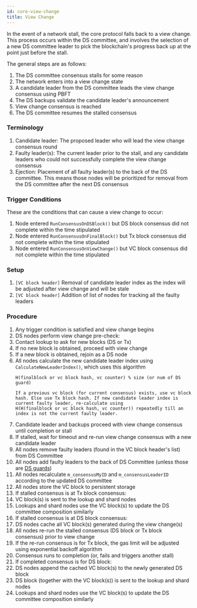 ```yaml
---
id: core-view-change
title: View Change
---
```

In the event of a network stall, the core protocol falls back to a view change. This process occurs within the DS committee, and involves the selection of a new DS committee leader to pick the blockchain's progress back up at the point just before the stall.

The general steps are as follows:

1. The DS committee consensus stalls for some reason
1. The network enters into a view change state
1. A candidate leader from the DS committee leads the view change consensus using PBFT
1. The DS backups validate the candidate leader's announcement
1. View change consensus is reached
1. The DS committee resumes the stalled consensus

### Terminology

1. Candidate leader: The proposed leader who will lead the view change consensus round
1. Faulty leader(s): The current leader prior to the stall, and any candidate leaders who could not successfully complete the view change consensus
1. Ejection: Placement of all faulty leader(s) to the back of the DS committee. This means those nodes will be prioritized for removal from the DS committee after the next DS consensus

### Trigger Conditions

These are the conditions that can cause a view change to occur:

1. Node entered `RunConsensusOnDSBlock()` but DS block consensus did not complete within the time stipulated
1. Node entered `RunConsensusOnFinalBlock()` but Tx block consensus did not complete within the time stipulated
1. Node entered `RunConsensusOnViewChange()` but VC block consensus did not complete within the time stipulated

### Setup

1. `[VC block header]` Removal of candidate leader index as the index will be adjusted after view change and will be stale
1. `[VC block header]` Addition of list of nodes for tracking all the faulty leaders

### Procedure

1. Any trigger condition is satisfied and view change begins
1. DS nodes perform view change pre-check:
  1. Contact lookup to ask for new blocks (DS or Tx)
  1. If no new block is obtained, proceed with view change
  1. If a new block is obtained, rejoin as a DS node
1. All nodes calculate the new candidate leader index using `CalculateNewLeaderIndex()`, which uses this algorithm
    ```text
    H(finalblock or vc block hash, vc counter) % size (or num of DS guard)

    If a previous vc block (for current consensus) exists, use vc block hash. Else use Tx block hash. If new candidate leader index is current faulty leader, re-calculate using
    H(H(finalblock or vc block hash, vc counter)) repeatedly till an index is not the current faulty leader.
    ```
1. Candidate leader and backups proceed with view change consensus until completion or stall
  1. If stalled, wait for timeout and re-run view change consensus with a new candidate leader
1. All nodes remove faulty leaders (found in the VC block header's list) from DS Committee
1. All nodes add faulty leaders to the back of DS Committee (unless those are [DS guards](core-guard-mode.md))
1. All nodes recalculate `m_consensusMyID` and `m_consensusLeaderID` according to the updated DS committee
1. All nodes store the VC block to persistent storage
1. If stalled consensus is at Tx block consensus:
  1. VC block(s) is sent to the lookup and shard nodes
  1. Lookups and shard nodes use the VC block(s) to update the DS committee composition similarly
1. If stalled consensus is at DS block consensus:
  1. DS nodes cache all VC block(s) generated during the view change(s)
1. All nodes re-run the stalled consensus (DS block or Tx block consensus) prior to view change
  1. If the re-run consensus is for Tx block, the gas limit will be adjusted using exponential backoff algorithm
1. Consensus runs to completion (or, fails and triggers another stall)
1. If completed consensus is for DS block:
  1. DS nodes append the cached VC block(s) to the newly generated DS block
  1. DS block (together with the VC block(s)) is sent to the lookup and shard nodes
  1. Lookups and shard nodes use the VC block(s) to update the DS committee composition similarly